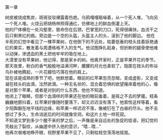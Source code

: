 第一章

树皮被烧成焦炭，斑斑驳驳裸露着伤疤。乌鸦嘎嘎聒噪着，从一个死人堆，飞向另一个死人堆。火烧云把胡杨林照得通红，仿佛地上的鲜血倒灌上天。  
他的尸体横在一处沟壑里，致命伤在后颈，巴掌宽的刀口，死得很痛快，血流干之后只剩黑红的痂。旁边是一个空的头盔，头盔主人的头，滚到了他的脚边。
他在半死的幻觉中看见了一棵苹果树，在他倒下的不远处，枯萎低垂的枝头挂着妖艳通红的果实，散发着与周遭格格不入的生气。他试图挣扎起身，但折断的腿骨使他难以动弹，渗透血的黑土把他牢牢的吸在地上。  
大漠里没有苹果树，他记得，那是家乡的树。他离开家时，正是苹果开花的季节。那天夜里，粉白的香气殷殷地溢满河畔，朦朦的月光也柔软了。隐匿在枝头的布谷鸟扑棱地腾起，一片花瓣恰巧落在他的肩上。  
现在该是成熟的季节了吧，他默想着。眼前的红苹果忽亮忽暗，变成虚影，又变成凝在枝头的血滴，泫然欲滴。一种无名状的，混合着恐惧的欲望瘙痒着他的心，像是对那个苹果，或者是对别的什么东西，他也不知道。  
他闭上了眼睛，但那个血滴样的苹果还在他的眼前垂着，是挥之不去的梦魇。枝条巍巍地颤抖着，红苹果好像随时要落下，却又迟迟没有落下。他索性这样等着，看夕阳踟蹰在地平线的边缘，和苹果一样迟迟不落，像被钉在了白昼的尽头。他不去想过了多久，生命消逝后的时间就像空洞，和这片土地一样死寂。  
不知道又梦到多少个醒不来的梦之后，一声像是来自远处的急促的低语，把幻觉的壳敲出了裂纹，从幽邃中挤入他的意识，“喂…喂…”  
他再次艰难地睁开眼，视野里苹果不见了，只剩枯枝空荡荡地摇晃。
